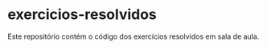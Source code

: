 # exercicios-resolvidos
Este repositório contém o código dos exercícios resolvidos em sala de aula.
